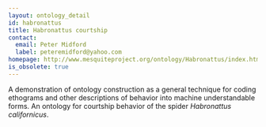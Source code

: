 ```yaml
---
layout: ontology_detail
id: habronattus
title: Habronattus courtship
contact:
  email: Peter Midford
  label: peteremidford@yahoo.com
homepage: http://www.mesquiteproject.org/ontology/Habronattus/index.html
is_obsolete: true
---
```


A demonstration of ontology construction as a general technique for coding ethograms and other descriptions of behavior into machine understandable forms. An ontology for courtship behavior of the spider <i>Habronattus californicus</i>.
